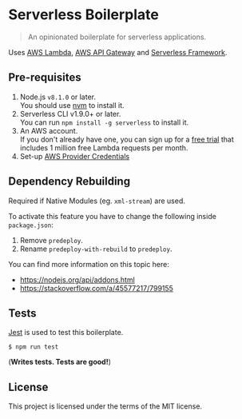 # Serverless Boilerplate
> An opinionated boilerplate for serverless applications.

Uses [AWS Lambda](https://aws.amazon.com/lambda/), [AWS API Gateway](https://aws.amazon.com/api-gateway/) and [Serverless Framework](https://serverless.com/).

## Pre-requisites

1. Node.js `v8.1.0` or later.<br/>You should use [nvm](https://github.com/creationix/nvm) to install it.
2. Serverless CLI v1.9.0+ or later.<br/>You can run `npm install -g serverless` to install it.
3. An AWS account.<br/>If you don't already have one, you can sign up for a [free trial](https://aws.amazon.com/s/dm/optimization/server-side-test/free-tier/free_np/) that includes 1 million free Lambda requests per month.
4. Set-up [AWS Provider Credentials](https://serverless.com/framework/docs/providers/aws/guide/credentials/)

## Dependency Rebuilding

Required if Native Modules (eg. `xml-stream`) are used.

To activate this feature you have to change the following inside `package.json`:

1. Remove `predeploy`.
2. Rename `predeploy-with-rebuild` to `predeploy`.

You can find more information on this topic here:

* https://nodejs.org/api/addons.html
* https://stackoverflow.com/a/45577217/799155

## Tests

[Jest](https://jestjs.io/) is used to test this boilerplate.

```
$ npm run test
```

(**Writes tests. Tests are good!**)

## License

This project is licensed under the terms of the MIT license.
